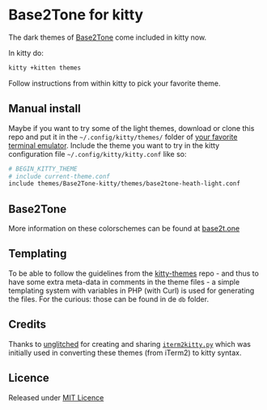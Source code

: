 # Base2Tone for kitty

The dark themes of [Base2Tone](https://base2t.one) come included in kitty now.

In kitty do:

```bash
kitty +kitten themes
```

Follow instructions from within kitty to pick your favorite theme.

## Manual install
Maybe if you want to try some of the light themes, download or clone this repo and put it in the `~/.config/kitty/themes/` folder of [your favorite terminal emulator](https://sw.kovidgoyal.net/kitty/).
Include the theme you want to try in the kitty configuration file `~/.config/kitty/kitty.conf` like so:

```sh
# BEGIN_KITTY_THEME
# include current-theme.conf
include themes/Base2Tone-kitty/themes/base2tone-heath-light.conf
```

## Base2Tone
More information on these colorschemes can be found at [base2t.one](https://base2t.one)

## Templating
To be able to follow the guidelines from the [kitty-themes](https://github.com/kovidgoyal/kitty-themes) repo - and thus to have some extra meta-data in comments in the theme files - a simple templating system with variables in PHP (with Curl) is used for generating the files. For the curious: those can be found in de `db` folder.

## Credits
Thanks to [unglitched](https://github.com/unglitched) for creating and sharing [`iterm2kitty.py`](https://gist.github.com/atelierbram/a1389a9a9a825b933dd8ae88220fc5fd) which was initially used in converting these themes (from iTerm2) to kitty syntax.

## Licence
Released under [MIT Licence](https://atelierbram.mit-license.org)
